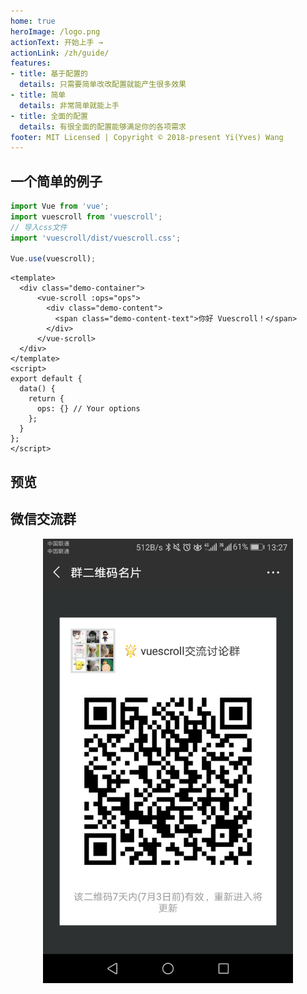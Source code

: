 ```yaml
---
home: true
heroImage: /logo.png
actionText: 开始上手 →
actionLink: /zh/guide/
features:
- title: 基于配置的
  details: 只需要简单改改配置就能产生很多效果
- title: 简单
  details: 非常简单就能上手
- title: 全面的配置
  details: 有很全面的配置能够满足你的各项需求
footer: MIT Licensed | Copyright © 2018-present Yi(Yves) Wang
---
```


## 一个简单的例子

```javascript
import Vue from 'vue';
import vuescroll from 'vuescroll';
// 导入css文件
import 'vuescroll/dist/vuescroll.css';

Vue.use(vuescroll);
```

```vue
<template>
  <div class="demo-container">
      <vue-scroll :ops="ops">
        <div class="demo-content">
          <span class="demo-content-text">你好 Vuescroll！</span>
        </div>
      </vue-scroll>
  </div>
</template>
<script>
export default {
  data() {
    return {
      ops: {} // Your options
    };
  }
};
</script>
```

## 预览

<ClientOnly>
<IndexDemo />
</ClientOnly>

## 微信交流群

<p align="center">
  <img src="https://github.com/wangyi7099/pictureCdn/blob/master/allPic/vuescroll/wx.png?raw=true" width="400">
</p>
